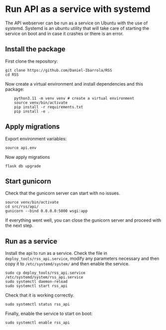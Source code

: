 # Run API as a service with systemd

The API webserver can be run as a service on Ubuntu with the use of
systemd. Systemd is an ubuntu utility that will take care of starting
the service on boot and in case it crashes or there is an error.

## Install the package

First clone the repository:

```shell
git clone https://github.com/Daniel-Ibarrola/RSS
cd RSS
```

Now create a virtual environment and install dependencies and this package:

```shell
    python3.11 -m venv venv # create a virtual environment
    source venv/bin/activate
    pip install -r requirements.txt
    pip install -e .
```

## Apply migrations

Export environment variables:

```shell
source api.env
```

Now apply migrations

```shell
flask db upgrade
```

## Start gunicorn

Check that the gunicorn server can start with no issues.

```shell
source venv/bin/activate
cd src/rss/api/
gunicorn --bind 0.0.0.0:5000 wsgi:app
```

If everything went well, you can close the gunicorn server and proceed with the next step.

## Run as a service

Install the api to run as a service. Check the file in `deploy_tools/rss_api.service`, modify
any parameters necessary and then copy it to `/etc/systemd/system/` and then enable the service.

```shell
sudo cp deploy_tools/rss_api.service /etc/systemd/system/rss_api.service
sudo systemctl daemon-reload
sudo systemctl start rss_api
```

Check that it is working correctly.

```shell
sudo systemctl status rss_api
```

Finally, enable the service to start on boot:

```shell
sudo systemctl enable rss_api
```
